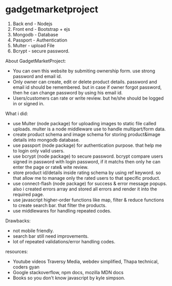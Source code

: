 # gadgetmarketproject

1. Back end - Nodejs
2. Front end - Bootstrap + ejs
3. Mongodb - Database
4. Passport - Authentication
5. Multer - upload File
6. Bcrypt - secure password.


About GadgetMarketProject:
  - You can own this website by submiting ownership form. use strong password and email id. 
  - Only owner can create, edit or delete product details. password and email id should be remembered. but in case if owner forgot password, then he can change password by using his email id.
  - Users/customers can rate or write review. but he/she should be logged in or signed in.
  
What i did:
  - use Multer (node package) for uploading images to static file called uploads. multer is a node middleware use to handle multipart/form data. 
  - create product schema and image schema for storing product&image details into mongodb database.
  - use passport (node package) for authentication purpose. that help me to login only valid users.
  - use bcrypt (node package) to secure password. bcrypt compare users signed in password with login password, if it matchs then only he can enter the page or rate& wite review.
  - store product id/details inside rating schema by using ref keyword. so that allow me to manage only the rated users to that specific product.
  - use connect-flash (node package) for success & error message popups. also i created errors array and stored all errors and render it into the required page.
  - use javascript higher-order functions like map, filter & reduce functions to create search bar. that filter the products.
  - use middlewares for handling repeated codes.
 
Drawbacks:
  - not mobile friendly.
  - search bar still need improvements.
  - lot of repeated validations/error handling codes.
  
  resources:
   - Youtube videos
       Traversy Media,
       webdev simplified,
       Thapa technical,
       coders gyan
   - Google
      stackoverflow,
      npm docs,
      mozilla MDN docs
  - Books
      so you don't know javascript by kyle simpson.
      
  
